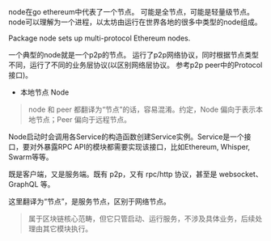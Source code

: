 node在go ethereum中代表了一个节点。 可能是全节点，可能是轻量级节点。 node可以理解为一个进程，以太坊由运行在世界各地的很多中类型的node组成。

Package node sets up multi-protocol Ethereum nodes.

一个典型的node就是一个p2p的节点。 运行了p2p网络协议，同时根据节点类型不同，运行了不同的业务层协议\(以区别网络层协议。 参考p2p peer中的Protocol接口\)。

* 本地节点 Node

> node 和 peer 都翻译为“节点”的话，容易混淆。约定，Node 偏向于表示本地节点；Peer 偏向于远程节点。

Node启动时会调用各Service的构造函数创建Service实例。Service是一个接口，要对外暴露RPC API的模块都需要实现该接口，比如Ethereum, Whisper, Swarm等等。

既是客户端，又是服务端。既有 p2p，又有 rpc/http 协议，甚至是 websocket、GraphQL 等。

这里翻译为“节点”，是服务节点，区别于网络节点。

> 属于区块链核心范畴，但它只管启动、运行服务，不涉及具体业务，后续处理由其它模块执行。



